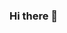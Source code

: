 ### Hi there 👋

<!--
**blessyanna/blessyanna** is a ✨ _special_ ✨ repository because its `README.md` (this file) appears on your GitHub profile.

I'm Blessy, a content developer passionate about creating clear and engaging technical documentation. 

- 🔭 I’m currently working on : Technical documentations for software projects
- 🌱 I’m currently learning : Advanced DITA techniques, best practices in technical writing
- 👯 I’m looking to collaborate on : Open-source projects related to documentation, Innovative tech solutions that require clear and concise documentation
- 🤔 I’m looking for help with : Feedback on my documentation projects, Learning new tools and technologies for technical writing
- 💬 Ask me about : Difference between tech writing and content writing, UPSC Civil Service Exams
- 📫 How to reach me: Email
- 😄 Pronouns: She/Her
- ⚡ Fun fact: I'm an author of a book😂
-->
